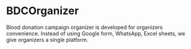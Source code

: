 # BDCOrganizer
Blood donation campaign organizer is developed for organizers convenience. Instead of using Google form, WhatsApp, Excel sheets, we give organizers a single platform.
